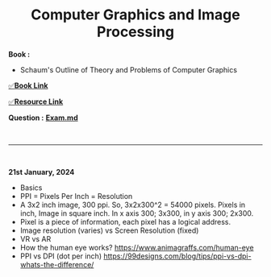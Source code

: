 <h1 align="center">Computer Graphics and Image Processing</h1>

**Book :**
- Schaum's Outline of Theory and Problems of Computer Graphics

[✅**Book Link**][book]

[book]: https://drive.google.com/drive/folders/19Ba3WzuYFfn1z8l-EF4eahuvKrZMkSkn?usp=drive_link

[✅**Resource Link**](https://drive.google.com/drive/folders/1te4v1SRzx-Vs-A75-z4Q-fbnvovLBWGO?usp=drive_link)

**Question :** [**Exam.md**](Exam.md)

<br><hr><br>

**21st January, 2024**

- Basics
- PPI = Pixels Per Inch = Resolution
- A 3x2 inch image, 300 ppi. So, 3x2x300^2 = 54000 pixels. Pixels in inch, Image in square inch. In x axis 300; 3x300, in y axis 300; 2x300.
- Pixel is a piece of information, each pixel has a logical address.
- Image resolution (varies) vs Screen Resolution (fixed)
- VR vs AR
- How the human eye works? https://www.animagraffs.com/human-eye
- PPI vs DPI (dot per inch) https://99designs.com/blog/tips/ppi-vs-dpi-whats-the-difference/